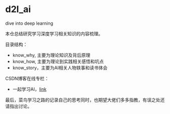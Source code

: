 # d2l_ai
dive into deep learning

本仓总结研究学习深度学习相关知识的内容梳理。

目录结构：

- know_why, 主要为理论知识及背后原理
- know_how, 主要为理论到实践相关感悟和坑点
- know_story，主要为AI相关人物轶事和读书体会

CSDN博客在线专栏：

- 一起学习AI，[link](https://blog.csdn.net/qq_17256689/category_11372128.html)

最后，菜鸟学习之路的记录自己的思考同时，也期望大佬们多多指教，有误之处还请指出讨论。

